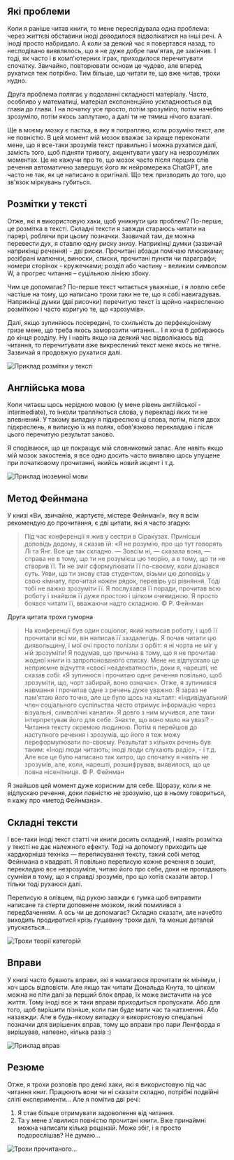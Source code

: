 ## Які проблеми

Коли я раніше читав книги, то мене переслідувала одна проблема: через життєві обставини іноді доводилося відволікатися на інші речі. А іноді просто набридало. А коли за деякий час я повертався назад, то несподівано виявлялось, що я не дуже добре пам'ятав, де закінчив. І тоді, як часто і в комп'ютерних іграх, приходилося перечитувати спочатку. Звичайно, повторювати основи це чудово, але вперед рухатися теж потрібно. Тим більше, що читати те, що вже читав, трохи нудно.

Друга проблема полягає у подоланні складності матеріалу. Часто, особливо у математиці, матеріал експоненційно ускладнюється від глави до глави. І на початку усе просто, потім зрозуміло, потім начебто зрозуміло, потім якось заплутано, а далі ти не тямиш нічого взагалі.

Ще в моєму мозку є пастка, в яку я потрапляю, коли розумію текст, але не повністю. В цей момент мій мозок вважає за краще переконати мене, що я все-таки зрозумів текст правильно і можна рухатися далі, замість того, щоб підняти тривогу, акцентувати увагу на незрозумілих моментах. Це не кажучи про те, що мозок часто після перших слів речення автоматично завершує його як нейромережа ChatGPT, але часто не так, як це написано в оригіналі. Що теж призводить до того, що зв'язок міркувань губиться.

## Розмітки у тексті

Отже, які я використовую хаки, щоб уникнути цих проблем? По-перше, це розмітка в тексті. Складні тексти я завжди стараюсь читати на парері, роблячи при цьому позначки. Зазвичай там, де можна перевести дух, я ставлю одну риску знизу. Наприкінці думки (зазвичай наприкінці речення) - дві риски. Прочитані абзаци помічаю плюсиками; розібрані малюнки, виноски, списки, прочитані пункти чи параграфи; номери сторінок - кружечками; розділ або частину - великим символом W, а прогрес читання – суцільною лінією збоку.

Чим це допомагає? По-перше текст читається уважніше, і я ловлю себе частіше на тому, що написано трохи таки не те, що я собі навигадував. Наприкінці думки (дві рисочки) перечитую текст із щойно накресленою розміткою і часто коригую те, що «зрозумів».

Далі, якщо зупиняюсь посередині, то схильність до перфекціонізму гризе мене, що треба якось заморозити читання... І я хоча б добираюсь до кінця розділу. Ну і навіть якщо на деякий час відволікаюсь від читання, то перечитувати вже викреслений текст мене якось не тягне. Зазвичай я продовжую рухатися далі.

![Приклад розмітки у тексті](https://raw.githubusercontent.com/mblog-dev/imgs/main/2024/02/reading-books-01.jpg)

## Англійська мова

Коли читаєш щось нерідною мовою (у мене рівень англійської - intermediate), то інколи трапляються слова, у перекладі яких ти не впевнений. У такому випадку я підкреслюю ці слова, потім, після двох підкреслень, я виписую їх на полях, обов'язково перекладаю і після цього перечитую результат заново.

Я сподіваюся, що це покращує мій словниковий запас. Але навіть якщо мій мозок закостенів, я все одно досить часто виявляю щось упущене при початковому прочитанні, якийсь новий акцент і т.д.

![Приклад іноземної мови](https://raw.githubusercontent.com/mblog-dev/imgs/main/2024/02/reading-books-02.jpg)

## Метод Фейнмана

У книзі «Ви, звичайно, жартуєте, містере Фейнман!», яку я всім рекомендую до прочитання, є дві цитати, які я часто згадую:

> Під час конференції я жив у сестри в Сіракузах. Принісши доповідь додому, я сказав їй: «Я не розумію, про що тут говорять Лі та Янг. Все це так складно.
— Зовсім ні, — сказала вона, — справа не в тому, що ти не розумієш цю теорію, а в тому, що ти не створив її. Ти не зміг сформулювати її по-своєму, коли дізнався суть. Уяви, що ти знову став студентом, візьми цю доповідь у свою кімнату, прочитай кожен рядок, перевірь усі рівняння. Тоді тобі не важко зрозуміти її.
> Я послухався її поради, прочитав всю роботу і знайшов її дуже простою і цілком очевидною. Я просто боявся читати її, вважаючи надто складною.
> © Р. Фейнман

Друга цитата трохи гуморна

> На конференції був один соціолог, який написав роботу, і щоб її прочитали всі ми, він написав її заздалегідь. Я почав читати цю диявольщину, і мої очі просто полізли з орбіт: я ні чорта не міг у ній зрозуміти! Я подумав, що причина в тому, що я не прочитав жодної книги із запропонованого списку. Мене не відпускало це неприємне відчуття «своєї неадекватності», доки я, нарешті, не сказав собі: «Я зупинюся і прочитаю однє речення повільно, щоб зрозуміти, що, чорт забирай, воно означає».
> Отже, я зупинився навмання і прочитав одне з речень дуже уважно. Я зараз не пам'ятаю його точно, але це було щось на кшталт: «Індивідуальний член соціального суспільства часто отримує інформацію через візуальні, символічні канали». Я довго з ним мучився, але таки інтерпретував його для себе. Знаєте, що воно мало на увазі? - Читання тексту окремою людиною.
> Потім я перейшов до наступного речення і зрозумів, що його я теж можу переформулювати по-своєму. Результат з кількох речень був таким: «Іноді люди читають; іноді люди слухають радіо», - і т.д. Але все це було написано так хитро, що спочатку я навіть не зрозумів, але, коли, нарешті, розшифрував, виявилося, що це повна нісенітниця.
> © Р. Фейнман

Я знайшов цей момент дуже корисним для себе. Щоразу, коли я не відпускаю речення, доки повністю не зрозумію, що в ньому говориться, я кажу про «метод Фейнмана».

## Складні тексти

І все-таки іноді текст статті чи книги досить складний, і навіть розмітка у тексті не дає належного ефекту. Тоді на допомогу приходить ще хардкорніша техніка — переписування тексту, такий собі метод Фейнмана в квадраті. Я повільно переписую кожне речення в зошит, перекладаю все незрозуміле, читаю його про себе, доки не пропадають сумніви в тому, що я справді зрозумів, про що хотів сказати автор. І тільки тоді рухаюся далі.

Переписую я олівцем, під рукою завжди є гумка щоб виправити написане та стерти доповнене мозком, який помилився з передбаченням. А ось чи це допомагає? Складно сказати, але начебто виходить продиратися крізь гущавину трохи далі, та менше деталей упускається...

![Трохи теорії категорій](https://raw.githubusercontent.com/mblog-dev/imgs/main/2024/02/reading-books-03.jpg)

## Вправи

У книзі часто бувають вправи, які я намагаюся прочитати як мінімум, і хоч щось відповісти. Але якщо так читати Дональда Кнута, то цілком можна не піти далі за перший блок вправ, їх може вистачити на усе життя. Тому іноді все ж таки вправи приходиться пропускати. Або для того, щоб вирішити пізніше, коли пан буде мати час та натхнення. Або назавжди. Але в будь-якому випадку я використовую спеціальні позначки для вирішених вправ, тому що вправи про пари Ленгфорда я вирішував, напевно, кілька разів :)

![Приклад вправ](https://raw.githubusercontent.com/mblog-dev/imgs/main/2024/02/reading-books-04.jpg)

## Резюме

Отже, я трохи розповів про деякі хаки, які я використовую під час читання книг. Працюють вони чи ні сказати складно, потрібні подвійні сліпі експерименти... Але я помітив дві речі:

1. Я став більше отримувати задоволення від читання.
2. Та у мене з'явилися повністю прочитані книги. Вже принаймні можна написати кілька рецензій. Може збіг, і я просто подорослішав? Не думаю...

![Трохи прочитаного...](https://raw.githubusercontent.com/mblog-dev/imgs/main/2024/02/reading-books-05.jpg)
